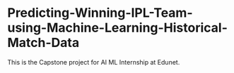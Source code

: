 # Predicting-Winning-IPL-Team-using-Machine-Learning-Historical-Match-Data
This is the Capstone project for AI ML Internship at Edunet.
